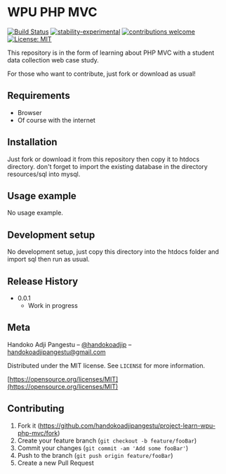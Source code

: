 # WPU PHP MVC

[![Build Status](https://travis-ci.org/dwyl/esta.svg?branch=master)](https://github.com/handokoadjipangestu/project-learn-wpu-php-mvc)
[![stability-experimental](https://img.shields.io/badge/stability-experimental-orange.svg)](https://github.com/handokoadjipangestu/project-learn-wpu-php-mvc)
[![contributions welcome](https://img.shields.io/badge/contributions-welcome-brightgreen.svg?style=flat)](https://github.com/handokoadjipangestu/project-learn-wpu-php-mvc/fork)
[![License: MIT](https://img.shields.io/badge/License-MIT-yellow.svg)](https://opensource.org/licenses/MIT)

This repository is in the form of learning about PHP MVC with a student data collection web case study.

For those who want to contribute, just fork or download as usual!

## Requirements

- Browser
- Of course with the internet

## Installation

Just fork or download it from this repository then copy it to htdocs directory. don't forget to import the existing database in the directory resources/sql into mysql.

## Usage example

No usage example.

## Development setup

No development setup, just copy this directory into the htdocs folder and import sql then run as usual.

## Release History

- 0.0.1
  - Work in progress

## Meta

Handoko Adji Pangestu – [@handokoadjip](https://www.instagram.com/handokoadjip/) – handokoadjipangestu@gmail.com

Distributed under the MIT license. See `LICENSE` for more information.

[https://opensource.org/licenses/MIT](https://opensource.org/licenses/MIT)

## Contributing

1. Fork it (<https://github.com/handokoadjipangestu/project-learn-wpu-php-mvc/fork>)
2. Create your feature branch (`git checkout -b feature/fooBar`)
3. Commit your changes (`git commit -am 'Add some fooBar'`)
4. Push to the branch (`git push origin feature/fooBar`)
5. Create a new Pull Request
